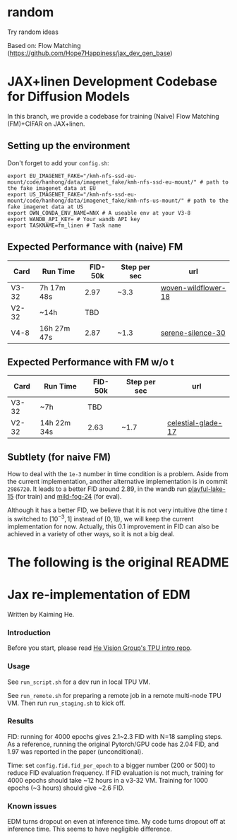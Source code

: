 # random
Try random ideas

Based on: Flow Matching (https://github.com/Hope7Happiness/jax_dev_gen_base)

# JAX+linen Development Codebase for Diffusion Models

In this branch, we provide a codebase for training (Naive) Flow Matching (FM)+CIFAR on JAX+linen.


## Setting up the environment

Don't forget to add your `config.sh`: 

```shell
export EU_IMAGENET_FAKE="/kmh-nfs-ssd-eu-mount/code/hanhong/data/imagenet_fake/kmh-nfs-ssd-eu-mount/" # path to the fake imagenet data at EU
export US_IMAGENET_FAKE="/kmh-nfs-ssd-eu-mount/code/hanhong/data/imagenet_fake/kmh-nfs-us-mount/" # path to the fake imagenet data at US
export OWN_CONDA_ENV_NAME=NNX # A useable env at your V3-8
export WANDB_API_KEY= # Your wandb API key
export TASKNAME=fm_linen # Task name
```

## Expected Performance with (naive) FM

| Card | Run Time | FID-50k | Step per sec | url |
| --- | --- | --- | --- | --- |
| V3-32 | 7h 17m 48s | 2.97 | ~3.3 | [woven-wildflower-18](https://wandb.ai/zhh24-massachusetts-institute-of-technology/fm_linen/runs/4trs1b98) |
| V2-32 | ~14h | TBD
| V4-8 | 16h 27m 47s | 2.87 | ~1.3 | [serene-silence-30](https://wandb.ai/zhh24-massachusetts-institute-of-technology/fm_linen/runs/3w00fnpf) |

## Expected Performance with FM **w/o t**

| Card | Run Time | FID-50k | Step per sec | url |
| --- | --- | --- | --- | --- |
| V3-32 | ~7h | TBD
| V2-32 | 14h 22m 34s | 2.63 | ~1.7 | [celestial-glade-17](https://wandb.ai/zhh24-massachusetts-institute-of-technology/fm_linen/runs/cdxbsab5) |

## Subtlety (for naive FM)

How to deal with the `1e-3` number in time condition is a problem. Aside from the current implementation, another alternative implementation is in commit `2986720`. It leads to a better FID around 2.89, in the wandb run [playful-lake-15](https://wandb.ai/zhh24-massachusetts-institute-of-technology/fm_linen/runs/7xn3dtkb) (for train) and [mild-fog-24](https://wandb.ai/zhh24-massachusetts-institute-of-technology/fm_linen_eval/runs/faplgu62/overview) (for eval).

Although it has a better FID, we believe that it is not very intuitive (the time $t$ is switched to $[10^{-3},1]$ instead of $[0,1]$), we will keep the current implementation for now. Actually, this 0.1 improvement in FID can also be achieved in a variety of other ways, so it is not a big deal.

# The following is the original README

# Jax re-implementation of EDM

Written by Kaiming He.

### Introduction

Before you start, please read [He Vision Group's TPU intro repo](https://github.com/KaimingHe/resnet_jax).

### Usage

See `run_script.sh` for a dev run in local TPU VM.

See `run_remote.sh` for preparing a remote job in a remote multi-node TPU VM. Then run `run_staging.sh` to kick off.

### Results

FID: running for 4000 epochs gives 2.1~2.3 FID with N=18 sampling steps. As a reference, running the original Pytorch/GPU code has 2.04 FID, and 1.97 was reported in the paper (unconditional).

Time: set `config.fid.fid_per_epoch` to a bigger number (200 or 500) to reduce FID evaluation frequency. If FID evaluation is not much, training for 4000 epochs should take ~12 hours in a v3-32 VM. Training for 1000 epochs (~3 hours) should give ~2.6 FID.

### Known issues

EDM turns dropout on even at inference time. My code turns dropout off at inference time. This seems to have negligible difference.
